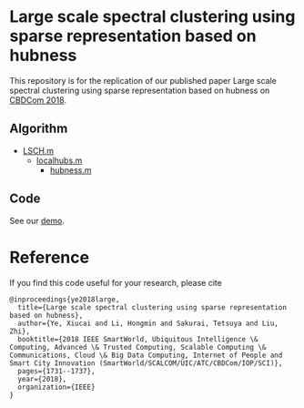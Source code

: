 # Large scale spectral clustering using sparse representation based on hubness

This repository is for the replication of our published paper Large scale spectral clustering using sparse representation based on hubness on [CBDCom 2018](https://doi.org/10.1109/SmartWorld.2018.00293). 

<!-- You also can find our paper [here](Large-scale-spectral-clustering-using-sparse-representation-based-on-hubness.pdf). -->


## Algorithm 
- [LSCH.m](LSCH.m)
    - [localhubs.m](localhubs.m)
        - [hubness.m](hubness.m)

## Code 
See our [demo](demo.m).


# Reference
If you find this code useful for your research, please cite
```
@inproceedings{ye2018large,
  title={Large scale spectral clustering using sparse representation based on hubness},
  author={Ye, Xiucai and Li, Hongmin and Sakurai, Tetsuya and Liu, Zhi},
  booktitle={2018 IEEE SmartWorld, Ubiquitous Intelligence \& Computing, Advanced \& Trusted Computing, Scalable Computing \& Communications, Cloud \& Big Data Computing, Internet of People and Smart City Innovation (SmartWorld/SCALCOM/UIC/ATC/CBDCom/IOP/SCI)},
  pages={1731--1737},
  year={2018},
  organization={IEEE}
}
```
